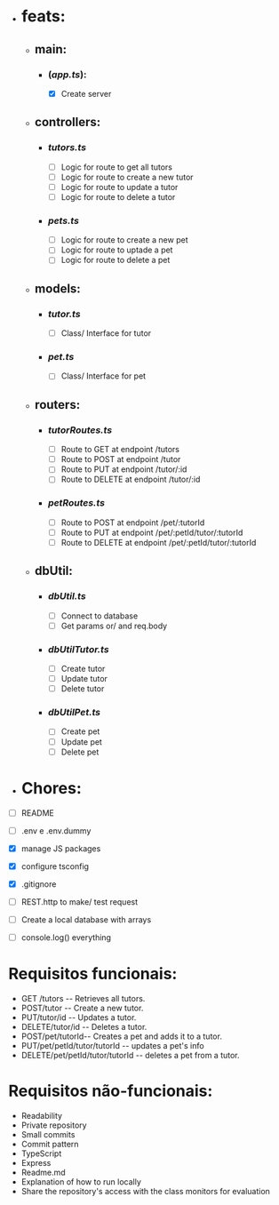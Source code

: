- # feats:
    - ## main: 
        - ### (*app.ts*):
            - [x] Create server

    - ## controllers:
        - ### *tutors.ts*
            - [ ] Logic for route to get all tutors
            - [ ] Logic for route to create a new tutor
            - [ ] Logic for route to update a tutor
            - [ ] Logic for route to delete a tutor

        - ### *pets.ts*
            - [ ] Logic for route to create a new pet
            - [ ] Logic for route to uptade a pet
            - [ ] Logic for route to delete a pet

    - ## models:
        - ### *tutor.ts*
            - [ ] Class/ Interface for tutor

        - ### *pet.ts*
            - [ ] Class/ Interface for pet

    - ## routers:
        - ### *tutorRoutes.ts*
            - [ ] Route to GET at endpoint /tutors
            - [ ] Route to POST at endpoint /tutor
            - [ ] Route to PUT at endpoint /tutor/:id
            - [ ] Route to DELETE at endpoint /tutor/:id

        - ### *petRoutes.ts*
            - [ ] Route to POST at endpoint /pet/:tutorId
            - [ ] Route to PUT at endpoint /pet/:petId/tutor/:tutorId
            - [ ] Route to DELETE at endpoint /pet/:petId/tutor/:tutorId

    - ## dbUtil:
        - ### *dbUtil.ts*
            - [ ] Connect to database
            - [ ] Get params or/ and req.body
        
        - ### *dbUtilTutor.ts*
            - [ ] Create tutor
            - [ ] Update tutor
            - [ ] Delete tutor
        
        - ### *dbUtilPet.ts*
            - [ ] Create pet
            - [ ] Update pet
            - [ ] Delete pet

- # Chores:
- [ ] README 
- [ ] .env e .env.dummy
- [x] manage JS packages
- [x] configure tsconfig
- [x] .gitignore
- [ ] REST.http to make/ test request
- [ ] Create a local database with arrays
- [ ] console.log() everything


# Requisitos funcionais:

- GET /tutors -- Retrieves all tutors.
- POST/tutor -- Create a new tutor.
- PUT/tutor/id -- Updates a tutor.
- DELETE/tutor/id -- Deletes a tutor.
- POST/pet/tutorId-- Creates a pet and adds it to a tutor.
- PUT/pet/petId/tutor/tutorId -- updates a pet's info
- DELETE/pet/petId/tutor/tutorId -- deletes a pet from a tutor.

# Requisitos não-funcionais:

- Readability
- Private repository
- Small commits
- Commit pattern
- TypeScript
- Express
- Readme.md
- Explanation of how to run locally
- Share the repository's access with the class monitors for evaluation